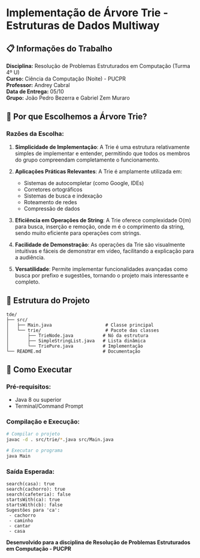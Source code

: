 # Implementação de Árvore Trie - Estruturas de Dados Multiway

## 📋 Informações do Trabalho

**Disciplina:** Resolução de Problemas Estruturados em Computação (Turma 4º U)  
**Curso:** Ciência da Computação (Noite) - PUCPR  
**Professor:** Andrey Cabral  
**Data de Entrega:** 05/10  
**Grupo:**  João Pedro Bezerra e Gabriel Zem Muraro 

## 🌳 Por que Escolhemos a Árvore Trie?

### Razões da Escolha:

1. **Simplicidade de Implementação**: A Trie é uma estrutura relativamente simples de implementar e entender, permitindo que todos os membros do grupo compreendam completamente o funcionamento.

2. **Aplicações Práticas Relevantes**: A Trie é amplamente utilizada em:
   - Sistemas de autocompletar (como Google, IDEs)
   - Corretores ortográficos
   - Sistemas de busca e indexação
   - Roteamento de redes
   - Compressão de dados

3. **Eficiência em Operações de String**: A Trie oferece complexidade O(m) para busca, inserção e remoção, onde m é o comprimento da string, sendo muito eficiente para operações com strings.

4. **Facilidade de Demonstração**: As operações da Trie são visualmente intuitivas e fáceis de demonstrar em vídeo, facilitando a explicação para a audiência.

5. **Versatilidade**: Permite implementar funcionalidades avançadas como busca por prefixo e sugestões, tornando o projeto mais interessante e completo.

## 🎯 Estrutura do Projeto

```
tde/
├── src/
│   ├── Main.java                    # Classe principal 
│   └── trie/                        # Pacote das classes
│       ├── TrieNode.java           # Nó da estrutura 
│       ├── SimpleStringList.java   # Lista dinâmica 
│       └── TriePure.java           # Implementação 
└── README.md                       # Documentação
```

## 🚀 Como Executar

### Pré-requisitos:
- Java 8 ou superior
- Terminal/Command Prompt

### Compilação e Execução:
```bash
# Compilar o projeto
javac -d . src/trie/*.java src/Main.java

# Executar o programa
java Main
```

### Saída Esperada:
```
search(casa): true
search(cachorro): true
search(cafeteria): false
startsWith(ca): true
startsWith(cb): false
Sugestões para 'ca':
 - cachorro
 - caminho
 - cantar
 - casa
```

**Desenvolvido para a disciplina de Resolução de Problemas Estruturados em Computação - PUCPR**

